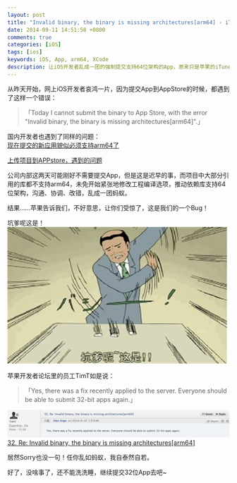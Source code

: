 ```yaml
---
layout: post
title: "Invalid binary, the binary is missing architectures[arm64] - iTunes Connect的Bug"
date: 2014-09-11 14:51:58 +0800
comments: true
categories: [iOS]
tags: [ios]
keywords: iOS, App, arm64, XCode
description: 让iOS开发者乱成一团的强制提交支持64位架构的App，原来只是苹果的iTunes Connect的Bug。
---
```


从昨天开始，网上iOS开发者哀鸿一片，因为提交App到AppStore的时候，都遇到了这样一个错误：

> 「Today I cannot submit the binary to App Store, with the error "Invalid binary, the binary is missing architectures[arm64]".」

国内开发者也遇到了同样的问题：  
[现在提交的新应用貌似必须支持arm64了](http://bbs.lbsyun.baidu.com/redirect.php?tid=12550&goto=lastpost)

[上传项目到APPstore，遇到的问题](http://www.cocoachina.com/ask/questions/show/119687)

公司内部这两天可能刚好不需要提交App，但是这是迟早的事，而项目中大部分引用的库都不支持arm64，未免开始紧张地修改工程编译选项，推动依赖库支持64位架构，沟通、协调、改错，乱成一团蚂蚁。

结果……苹果告诉我们，不好意思，让你们受惊了，这是我们的一个Bug！

<!--more-->

坑爹呢这是！  
![ios_tabbar_running](/images/2014/09/keng_die_ne.jpg)  

苹果开发者论坛里的员工TimT如是说：

> 「Yes, there was a fix recently applied to the server. Everyone should be able to submit 32-bit apps again.」

![ios_tabbar_running](/images/2014/09/invalid_arm64.png)   
[32. Re: Invalid binary, the binary is missing architectures[arm64]](https://devforums.apple.com/message/1039265#1039265)

居然Sorry也没一句！任你乱如蚂蚁，我自泰然自若。

好了，没啥事了，还不能洗洗睡，继续提交32位App去吧~  

